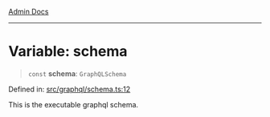 [Admin Docs](/)

***

# Variable: schema

> `const` **schema**: `GraphQLSchema`

Defined in: [src/graphql/schema.ts:12](https://github.com/syedali237/talawa-api/blob/8be1a1231af103d298d6621405c956dc45d3a73a/src/graphql/schema.ts#L12)

This is the executable graphql schema.
